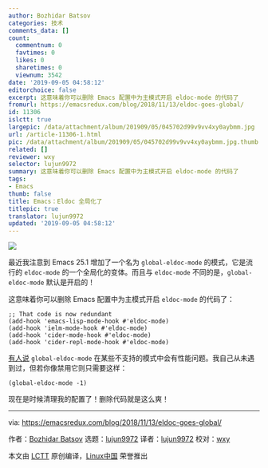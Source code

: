 ```yaml
---
author: Bozhidar Batsov
categories: 技术
comments_data: []
count:
  commentnum: 0
  favtimes: 0
  likes: 0
  sharetimes: 0
  viewnum: 3542
date: '2019-09-05 04:58:12'
editorchoice: false
excerpt: 这意味着你可以删除 Emacs 配置中为主模式开启 eldoc-mode 的代码了
fromurl: https://emacsredux.com/blog/2018/11/13/eldoc-goes-global/
id: 11306
islctt: true
largepic: /data/attachment/album/201909/05/045702d99v9vv4xy0aybmm.jpg
url: /article-11306-1.html
pic: /data/attachment/album/201909/05/045702d99v9vv4xy0aybmm.jpg.thumb.jpg
related: []
reviewer: wxy
selector: lujun9972
summary: 这意味着你可以删除 Emacs 配置中为主模式开启 eldoc-mode 的代码了
tags:
- Emacs
thumb: false
title: Emacs：Eldoc 全局化了
titlepic: true
translator: lujun9972
updated: '2019-09-05 04:58:12'
---
```


![](/data/attachment/album/201909/05/045702d99v9vv4xy0aybmm.jpg)


最近我注意到 Emacs 25.1 增加了一个名为 `global-eldoc-mode` 的模式，它是流行的 `eldoc-mode` 的一个全局化的变体。而且与 `eldoc-mode` 不同的是，`global-eldoc-mode` 默认是开启的！


这意味着你可以删除 Emacs 配置中为主模式开启 `eldoc-mode` 的代码了：



```
;; That code is now redundant
(add-hook 'emacs-lisp-mode-hook #'eldoc-mode)
(add-hook 'ielm-mode-hook #'eldoc-mode)
(add-hook 'cider-mode-hook #'eldoc-mode)
(add-hook 'cider-repl-mode-hook #'eldoc-mode)
```

[有人说](https://emacs.stackexchange.com/questions/31414/how-to-globally-disable-eldoc) `global-eldoc-mode` 在某些不支持的模式中会有性能问题。我自己从未遇到过，但若你像禁用它则只需要这样：



```
(global-eldoc-mode -1)
```

现在是时候清理我的配置了！删除代码就是这么爽！




---


via: <https://emacsredux.com/blog/2018/11/13/eldoc-goes-global/>


作者：[Bozhidar Batsov](https://emacsredux.com) 选题：[lujun9972](https://github.com/lujun9972) 译者：[lujun9972](https://github.com/lujun9972) 校对：[wxy](https://github.com/wxy)


本文由 [LCTT](https://github.com/LCTT/TranslateProject) 原创编译，[Linux中国](https://linux.cn/) 荣誉推出